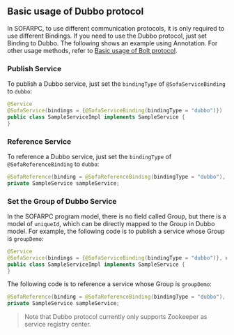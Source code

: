 ## Basic usage of Dubbo protocol

In SOFARPC, to use different communication protocols, it is only required to use different Bindings. If you need to use the Dubbo protocol, just set Binding to Dubbo. The following shows an example using Annotation. For other usage methods, refer to [Basic usage of Bolt protocol](./Bolt-Usage.md).

### Publish Service

To publish a Dubbo service, just set the `bindingType` of `@SofaServiceBinding` to `dubbo`:

```java
@Service
@SofaService(bindings = {@SofaServiceBinding(bindingType = "dubbo")})
public class SampleServiceImpl implements SampleService {
}
```

### Reference Service

To reference a Dubbo service, just set the `bindingType` of `@SofaReferenceBinding` to `dubbo`:

```java
@SofaReference(binding = @SofaReferenceBinding(bindingType = "dubbo"), jvmFirst = false)
private SampleService sampleService;
```

### Set the Group of Dubbo Service

In the SOFARPC program model, there is no field called Group, but there is a model of `uniqueId`, which can be directly mapped to the Group in Dubbo model. For example, the following code is to publish a service whose Group is `groupDemo`:

```java
@Service
@SofaService(bindings = {@SofaServiceBinding(bindingType = "dubbo")}, uniqueId = "groupDemo")
public class SampleServiceImpl implements SampleService {
}
```

The following code is to reference a service whose Group is `groupDemo`:

```java
@SofaReference(binding = @SofaReferenceBinding(bindingType = "dubbo"), uniqueId = "groupDemo", jvmFirst = false)
private SampleService sampleService;
```

> Note that Dubbo protocol currently only supports Zookeeper as service registry center.